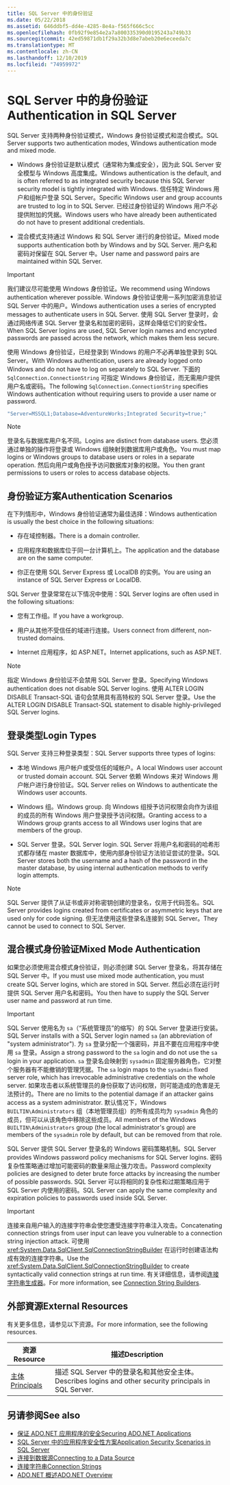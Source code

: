 ```yaml
---
title: SQL Server 中的身份验证
ms.date: 05/22/2018
ms.assetid: 646ddbf5-dd4e-4285-8e4a-f565f666c5cc
ms.openlocfilehash: 0fb92f9e854e2a7a800335390d0195243a749b33
ms.sourcegitcommit: 42ed59871db1f29a32b3d8e7abeb20e6eceeda7c
ms.translationtype: MT
ms.contentlocale: zh-CN
ms.lasthandoff: 12/10/2019
ms.locfileid: "74959972"
---
```

# <a name="authentication-in-sql-server"></a><span data-ttu-id="eeb38-102">SQL Server 中的身份验证</span><span class="sxs-lookup"><span data-stu-id="eeb38-102">Authentication in SQL Server</span></span>
<span data-ttu-id="eeb38-103">SQL Server 支持两种身份验证模式，Windows 身份验证模式和混合模式。</span><span class="sxs-lookup"><span data-stu-id="eeb38-103">SQL Server supports two authentication modes, Windows authentication mode and mixed mode.</span></span>  
  
- <span data-ttu-id="eeb38-104">Windows 身份验证是默认模式（通常称为集成安全），因为此 SQL Server 安全模型与 Windows 高度集成。</span><span class="sxs-lookup"><span data-stu-id="eeb38-104">Windows authentication is the default, and is often referred to as integrated security because this SQL Server security model is tightly integrated with Windows.</span></span> <span data-ttu-id="eeb38-105">信任特定 Windows 用户和组帐户登录 SQL Server。</span><span class="sxs-lookup"><span data-stu-id="eeb38-105">Specific Windows user and group accounts are trusted to log in to SQL Server.</span></span> <span data-ttu-id="eeb38-106">已经过身份验证的 Windows 用户不必提供附加的凭据。</span><span class="sxs-lookup"><span data-stu-id="eeb38-106">Windows users who have already been authenticated do not have to present additional credentials.</span></span>  
  
- <span data-ttu-id="eeb38-107">混合模式支持通过 Windows 和 SQL Server 进行的身份验证。</span><span class="sxs-lookup"><span data-stu-id="eeb38-107">Mixed mode supports authentication both by Windows and by SQL Server.</span></span> <span data-ttu-id="eeb38-108">用户名和密码对保留在 SQL Server 中。</span><span class="sxs-lookup"><span data-stu-id="eeb38-108">User name and password pairs are maintained within SQL Server.</span></span>  
  
> [!IMPORTANT]
> <span data-ttu-id="eeb38-109">我们建议尽可能使用 Windows 身份验证。</span><span class="sxs-lookup"><span data-stu-id="eeb38-109">We recommend using Windows authentication wherever possible.</span></span> <span data-ttu-id="eeb38-110">Windows 身份验证使用一系列加密消息验证 SQL Server 中的用户。</span><span class="sxs-lookup"><span data-stu-id="eeb38-110">Windows authentication uses a series of encrypted messages to authenticate users in SQL Server.</span></span> <span data-ttu-id="eeb38-111">使用 SQL Server 登录时，会通过网络传递 SQL Server 登录名和加密的密码，这样会降低它们的安全性。</span><span class="sxs-lookup"><span data-stu-id="eeb38-111">When SQL Server logins are used, SQL Server login names and encrypted passwords are passed across the network, which makes them less secure.</span></span>  
  
 <span data-ttu-id="eeb38-112">使用 Windows 身份验证，已经登录到 Windows 的用户不必再单独登录到 SQL Server。</span><span class="sxs-lookup"><span data-stu-id="eeb38-112">With Windows authentication, users are already logged onto Windows and do not have to log on separately to SQL Server.</span></span> <span data-ttu-id="eeb38-113">下面的 `SqlConnection.ConnectionString` 可指定 Windows 身份验证，而无需用户提供用户名或密码。</span><span class="sxs-lookup"><span data-stu-id="eeb38-113">The following `SqlConnection.ConnectionString` specifies Windows authentication without requiring users to provide a user name or password.</span></span>  
  
```csharp  
"Server=MSSQL1;Database=AdventureWorks;Integrated Security=true;"
```  
  
> [!NOTE]
> <span data-ttu-id="eeb38-114">登录名与数据库用户名不同。</span><span class="sxs-lookup"><span data-stu-id="eeb38-114">Logins are distinct from database users.</span></span> <span data-ttu-id="eeb38-115">您必须通过单独的操作将登录或 Windows 组映射到数据库用户或角色。</span><span class="sxs-lookup"><span data-stu-id="eeb38-115">You must map logins or Windows groups to database users or roles in a separate operation.</span></span> <span data-ttu-id="eeb38-116">然后向用户或角色授予访问数据库对象的权限。</span><span class="sxs-lookup"><span data-stu-id="eeb38-116">You then grant permissions to users or roles to access database objects.</span></span>  
  
## <a name="authentication-scenarios"></a><span data-ttu-id="eeb38-117">身份验证方案</span><span class="sxs-lookup"><span data-stu-id="eeb38-117">Authentication Scenarios</span></span>  
 <span data-ttu-id="eeb38-118">在下列情形中，Windows 身份验证通常为最佳选择：</span><span class="sxs-lookup"><span data-stu-id="eeb38-118">Windows authentication is usually the best choice in the following situations:</span></span>  
  
- <span data-ttu-id="eeb38-119">存在域控制器。</span><span class="sxs-lookup"><span data-stu-id="eeb38-119">There is a domain controller.</span></span>  
  
- <span data-ttu-id="eeb38-120">应用程序和数据库位于同一台计算机上。</span><span class="sxs-lookup"><span data-stu-id="eeb38-120">The application and the database are on the same computer.</span></span>  
  
- <span data-ttu-id="eeb38-121">你正在使用 SQL Server Express 或 LocalDB 的实例。</span><span class="sxs-lookup"><span data-stu-id="eeb38-121">You are using an instance of SQL Server Express or LocalDB.</span></span>  
  
 <span data-ttu-id="eeb38-122">SQL Server 登录常常在以下情况中使用：</span><span class="sxs-lookup"><span data-stu-id="eeb38-122">SQL Server logins are often used in the following situations:</span></span>  
  
- <span data-ttu-id="eeb38-123">您有工作组。</span><span class="sxs-lookup"><span data-stu-id="eeb38-123">If you have a workgroup.</span></span>  
  
- <span data-ttu-id="eeb38-124">用户从其他不受信任的域进行连接。</span><span class="sxs-lookup"><span data-stu-id="eeb38-124">Users connect from different, non-trusted domains.</span></span>  
  
- <span data-ttu-id="eeb38-125">Internet 应用程序，如 ASP.NET。</span><span class="sxs-lookup"><span data-stu-id="eeb38-125">Internet applications, such as ASP.NET.</span></span>  
  
> [!NOTE]
> <span data-ttu-id="eeb38-126">指定 Windows 身份验证不会禁用 SQL Server 登录。</span><span class="sxs-lookup"><span data-stu-id="eeb38-126">Specifying Windows authentication does not disable SQL Server logins.</span></span> <span data-ttu-id="eeb38-127">使用 ALTER LOGIN DISABLE Transact-SQL 语句会禁用具有高特权的 SQL Server 登录。</span><span class="sxs-lookup"><span data-stu-id="eeb38-127">Use the ALTER LOGIN DISABLE Transact-SQL statement to disable highly-privileged SQL Server logins.</span></span>  
  
## <a name="login-types"></a><span data-ttu-id="eeb38-128">登录类型</span><span class="sxs-lookup"><span data-stu-id="eeb38-128">Login Types</span></span>  
 <span data-ttu-id="eeb38-129">SQL Server 支持三种登录类型：</span><span class="sxs-lookup"><span data-stu-id="eeb38-129">SQL Server supports three types of logins:</span></span>  
  
- <span data-ttu-id="eeb38-130">本地 Windows 用户帐户或受信任的域帐户。</span><span class="sxs-lookup"><span data-stu-id="eeb38-130">A local Windows user account or trusted domain account.</span></span> <span data-ttu-id="eeb38-131">SQL Server 依赖 Windows 来对 Windows 用户帐户进行身份验证。</span><span class="sxs-lookup"><span data-stu-id="eeb38-131">SQL Server relies on Windows to authenticate the Windows user accounts.</span></span>  
  
- <span data-ttu-id="eeb38-132">Windows 组。</span><span class="sxs-lookup"><span data-stu-id="eeb38-132">Windows group.</span></span> <span data-ttu-id="eeb38-133">向 Windows 组授予访问权限会向作为该组的成员的所有 Windows 用户登录授予访问权限。</span><span class="sxs-lookup"><span data-stu-id="eeb38-133">Granting access to a Windows group grants access to all Windows user logins that are members of the group.</span></span>  
  
- <span data-ttu-id="eeb38-134">SQL Server 登录。</span><span class="sxs-lookup"><span data-stu-id="eeb38-134">SQL Server login.</span></span> <span data-ttu-id="eeb38-135">SQL Server 将用户名和密码的哈希形式都存储在 master 数据库中，使用内部身份验证方法验证尝试的登录。</span><span class="sxs-lookup"><span data-stu-id="eeb38-135">SQL Server stores both the username and a hash of the password in the master database, by using internal authentication methods to verify login attempts.</span></span>  
  
> [!NOTE]
> <span data-ttu-id="eeb38-136">SQL Server 提供了从证书或非对称密钥创建的登录名，仅用于代码签名。</span><span class="sxs-lookup"><span data-stu-id="eeb38-136">SQL Server provides logins created from certificates or asymmetric keys that are used only for code signing.</span></span> <span data-ttu-id="eeb38-137">但无法使用这些登录名连接到 SQL Server。</span><span class="sxs-lookup"><span data-stu-id="eeb38-137">They cannot be used to connect to SQL Server.</span></span>  
  
## <a name="mixed-mode-authentication"></a><span data-ttu-id="eeb38-138">混合模式身份验证</span><span class="sxs-lookup"><span data-stu-id="eeb38-138">Mixed Mode Authentication</span></span>  
 <span data-ttu-id="eeb38-139">如果您必须使用混合模式身份验证，则必须创建 SQL Server 登录名，将其存储在 SQL Server 中。</span><span class="sxs-lookup"><span data-stu-id="eeb38-139">If you must use mixed mode authentication, you must create SQL Server logins, which are stored in SQL Server.</span></span> <span data-ttu-id="eeb38-140">然后必须在运行时提供 SQL Server 用户名和密码。</span><span class="sxs-lookup"><span data-stu-id="eeb38-140">You then have to supply the SQL Server user name and password at run time.</span></span>  
  
> [!IMPORTANT]
> <span data-ttu-id="eeb38-141">SQL Server 使用名为 `sa`（“系统管理员”的缩写）的 SQL Server 登录进行安装。</span><span class="sxs-lookup"><span data-stu-id="eeb38-141">SQL Server installs with a SQL Server login named `sa` (an abbreviation of "system administrator").</span></span> <span data-ttu-id="eeb38-142">为 `sa` 登录分配一个强密码，并且不要在应用程序中使用 `sa` 登录。</span><span class="sxs-lookup"><span data-stu-id="eeb38-142">Assign a strong password to the `sa` login and do not use the `sa` login in your application.</span></span> <span data-ttu-id="eeb38-143">`sa` 登录名会映射到 `sysadmin` 固定服务器角色，它对整个服务器有不能撤销的管理凭据。</span><span class="sxs-lookup"><span data-stu-id="eeb38-143">The `sa` login maps to the `sysadmin` fixed server role, which has irrevocable administrative credentials on the whole server.</span></span> <span data-ttu-id="eeb38-144">如果攻击者以系统管理员的身份获取了访问权限，则可能造成的危害是无法预计的。</span><span class="sxs-lookup"><span data-stu-id="eeb38-144">There are no limits to the potential damage if an attacker gains access as a system administrator.</span></span> <span data-ttu-id="eeb38-145">默认情况下，Windows `BUILTIN\Administrators` 组（本地管理员组）的所有成员均为 `sysadmin` 角色的成员，但可以从该角色中移除这些成员。</span><span class="sxs-lookup"><span data-stu-id="eeb38-145">All members of the Windows `BUILTIN\Administrators` group (the local administrator's group) are members of the `sysadmin` role by default, but can be removed from that role.</span></span>  
  
 <span data-ttu-id="eeb38-146">SQL Server 提供 SQL Server 登录名的 Windows 密码策略机制。</span><span class="sxs-lookup"><span data-stu-id="eeb38-146">SQL Server provides Windows password policy mechanisms for SQL Server logins.</span></span> <span data-ttu-id="eeb38-147">密码复杂性策略通过增加可能密码的数量来阻止强力攻击。</span><span class="sxs-lookup"><span data-stu-id="eeb38-147">Password complexity policies are designed to deter brute force attacks by increasing the number of possible passwords.</span></span> <span data-ttu-id="eeb38-148">SQL Server 可以将相同的复杂性和过期策略应用于 SQL Server 内使用的密码。</span><span class="sxs-lookup"><span data-stu-id="eeb38-148">SQL Server can apply the same complexity and expiration policies to passwords used inside SQL Server.</span></span>  
  
> [!IMPORTANT]
> <span data-ttu-id="eeb38-149">连接来自用户输入的连接字符串会使您遭受连接字符串注入攻击。</span><span class="sxs-lookup"><span data-stu-id="eeb38-149">Concatenating connection strings from user input can leave you vulnerable to a connection string injection attack.</span></span> <span data-ttu-id="eeb38-150">可使用 <xref:System.Data.SqlClient.SqlConnectionStringBuilder> 在运行时创建语法构成有效的连接字符串。</span><span class="sxs-lookup"><span data-stu-id="eeb38-150">Use the <xref:System.Data.SqlClient.SqlConnectionStringBuilder> to create syntactically valid connection strings at run time.</span></span> <span data-ttu-id="eeb38-151">有关详细信息，请参阅[连接字符串生成器](../connection-string-builders.md)。</span><span class="sxs-lookup"><span data-stu-id="eeb38-151">For more information, see [Connection String Builders](../connection-string-builders.md).</span></span>  
  
## <a name="external-resources"></a><span data-ttu-id="eeb38-152">外部資源</span><span class="sxs-lookup"><span data-stu-id="eeb38-152">External Resources</span></span>  
 <span data-ttu-id="eeb38-153">有关更多信息，请参见以下资源。</span><span class="sxs-lookup"><span data-stu-id="eeb38-153">For more information, see the following resources.</span></span>  
  
|<span data-ttu-id="eeb38-154">资源</span><span class="sxs-lookup"><span data-stu-id="eeb38-154">Resource</span></span>|<span data-ttu-id="eeb38-155">描述</span><span class="sxs-lookup"><span data-stu-id="eeb38-155">Description</span></span>|  
|--------------|-----------------|  
|[<span data-ttu-id="eeb38-156">主体</span><span class="sxs-lookup"><span data-stu-id="eeb38-156">Principals</span></span>](/sql/relational-databases/security/authentication-access/principals-database-engine)|<span data-ttu-id="eeb38-157">描述 SQL Server 中的登录名和其他安全主体。</span><span class="sxs-lookup"><span data-stu-id="eeb38-157">Describes logins and other security principals in SQL Server.</span></span>|  
  
## <a name="see-also"></a><span data-ttu-id="eeb38-158">另请参阅</span><span class="sxs-lookup"><span data-stu-id="eeb38-158">See also</span></span>

- [<span data-ttu-id="eeb38-159">保证 ADO.NET 应用程序的安全</span><span class="sxs-lookup"><span data-stu-id="eeb38-159">Securing ADO.NET Applications</span></span>](../securing-ado-net-applications.md)
- [<span data-ttu-id="eeb38-160">SQL Server 中的应用程序安全性方案</span><span class="sxs-lookup"><span data-stu-id="eeb38-160">Application Security Scenarios in SQL Server</span></span>](application-security-scenarios-in-sql-server.md)
- [<span data-ttu-id="eeb38-161">连接到数据源</span><span class="sxs-lookup"><span data-stu-id="eeb38-161">Connecting to a Data Source</span></span>](../connecting-to-a-data-source.md)
- [<span data-ttu-id="eeb38-162">连接字符串</span><span class="sxs-lookup"><span data-stu-id="eeb38-162">Connection Strings</span></span>](../connection-strings.md)
- [<span data-ttu-id="eeb38-163">ADO.NET 概述</span><span class="sxs-lookup"><span data-stu-id="eeb38-163">ADO.NET Overview</span></span>](../ado-net-overview.md)
